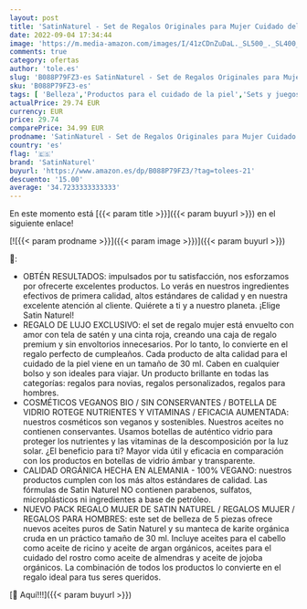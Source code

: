 ```yaml
---
layout: post
title: 'SatinNaturel - Set de Regalos Originales para Mujer Cuidado del Cuerpo ORGÁNICO 5x30 ml – Manteca de Karite  Aceite de Argan  de Jojoba  de Almendras y de Ricino - Caja Regalo Mujer Vegano Bio - Regalos para Mujer'
date: 2022-09-04 17:34:44
image: 'https://m.media-amazon.com/images/I/41zCDnZuDaL._SL500_._SL400_.jpg'
comments: true
category: ofertas
author: 'tole.es'
slug: 'B088P79FZ3-es SatinNaturel - Set de Regalos Originales para Mujer...'
sku: 'B088P79FZ3-es'
tags: [ 'Belleza','Productos para el cuidado de la piel','Sets y juegos para el cuidado de la piel','de','regalo','satinnaturel','set','🇪🇸', ]
actualPrice: 29.74 EUR
currency: EUR
price: 29.74
comparePrice: 34.99 EUR
prodname: 'SatinNaturel - Set de Regalos Originales para Mujer Cuidado del Cuerpo ORGÁNICO 5x30 ml – Manteca de Karite  Aceite de Argan  de Jojoba  de Almendras y de Ricino - Caja Regalo Mujer Vegano Bio - Regalos para Mujer'
country: 'es'
flag: '🇪🇸'
brand: 'SatinNaturel'
buyurl: 'https://www.amazon.es/dp/B088P79FZ3/?tag=tolees-21'
descuento: '15.00'
average: '34.7233333333333'
---
```


En este momento está [{{< param title >}}]({{< param buyurl >}}) en el siguiente enlace!

[![{{< param prodname >}}]({{< param image >}})]({{< param buyurl >}})

🔎:

- OBTÉN RESULTADOS: impulsados por tu satisfacción, nos esforzamos por ofrecerte excelentes productos. Lo verás en nuestros ingredientes efectivos de primera calidad, altos estándares de calidad y en nuestra excelente atención al cliente. Quiérete a ti y a nuestro planeta. ¡Elige Satin Naturel!
- REGALO DE LUJO EXCLUSIVO: el set de regalo mujer está envuelto con amor con tela de satén y una cinta roja, creando una caja de regalo premium y sin envoltorios innecesarios. Por lo tanto, lo convierte en el regalo perfecto de cumpleaños. Cada producto de alta calidad para el cuidado de la piel viene en un tamaño de 30 ml. Caben en cualquier bolso y son ideales para viajar. Un producto brillante en todas las categorías: regalos para novias, regalos personalizados, regalos para hombres.
- COSMÉTICOS VEGANOS BIO / SIN CONSERVANTES / BOTELLA DE VIDRIO ROTEGE NUTRIENTES Y VITAMINAS / EFICACIA AUMENTADA: nuestros cosméticos son veganos y sostenibles. Nuestros aceites no contienen conservantes. Usamos botellas de auténtico vidrio para proteger los nutrientes y las vitaminas de la descomposición por la luz solar. ¿El beneficio para ti? Mayor vida útil y eficacia en comparación con los productos en botellas de vidrio ámbar y transparente.
- CALIDAD ORGÁNICA HECHA EN ALEMANIA - 100% VEGANO: nuestros productos cumplen con los más altos estándares de calidad. Las fórmulas de Satin Naturel NO contienen parabenos, sulfatos, microplásticos ni ingredientes a base de petróleo.
- NUEVO PACK REGALO MUJER DE SATIN NATUREL / REGALOS MUJER / REGALOS PARA HOMBRES: este set de belleza de 5 piezas ofrece nuevos aceites puros de Satin Naturel y su manteca de karite orgánica cruda en un práctico tamaño de 30 ml. Incluye aceites para el cabello como aceite de ricino y aceite de argan orgánicos, aceites para el cuidado del rostro como aceite de almendras y aceite de jojoba orgánicos. La combinación de todos los productos lo convierte en el regalo ideal para tus seres queridos.

[🛒 Aquí!!!]({{< param buyurl >}})
